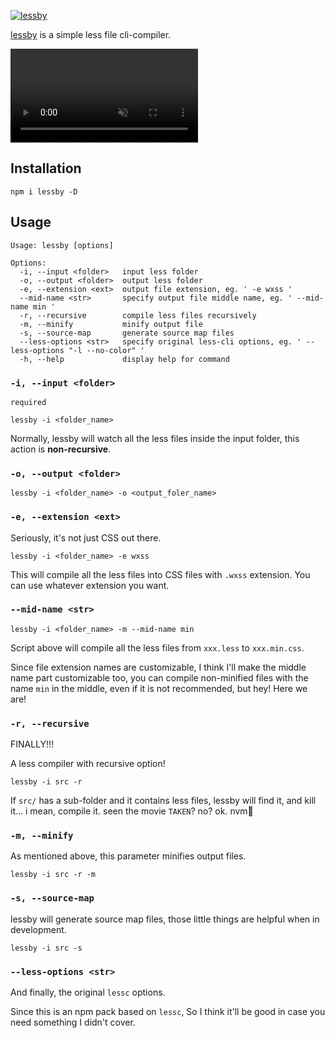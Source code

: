 [![lessby](https://github.com/jw-12138/lessby/actions/workflows/node.js.yml/badge.svg)](https://github.com/jw-12138/lessby/actions/workflows/node.js.yml)

[lessby](https://github.com/jw-12138/lessby/) is a simple less file cli-compiler.

<video src="vid/sample.mp4" muted loop autoplay></video>

## Installation

```
npm i lessby -D
```

## Usage

``` 
Usage: lessby [options]

Options:
  -i, --input <folder>   input less folder
  -o, --output <folder>  output less folder
  -e, --extension <ext>  output file extension, eg. ' -e wxss '
  --mid-name <str>       specify output file middle name, eg. ' --mid-name min '
  -r, --recursive        compile less files recursively
  -m, --minify           minify output file
  -s, --source-map       generate source map files
  --less-options <str>   specify original less-cli options, eg. ' --less-options "-l --no-color" '
  -h, --help             display help for command
```

### `-i, --input <folder>`

`required`  
```
lessby -i <folder_name>
```

Normally, lessby will watch all the less files inside the input folder, this action is **non-recursive**.

### `-o, --output <folder>`

```
lessby -i <folder_name> -o <output_foler_name>
```

### `-e, --extension <ext>`

Seriously, it's not just CSS out there.

```
lessby -i <folder_name> -e wxss
```

This will compile all the less files into CSS files with `.wxss` extension. You can use whatever extension you want.

### `--mid-name <str>`

```
lessby -i <folder_name> -m --mid-name min
```

Script above will compile all the less files from `xxx.less` to `xxx.min.css`.

Since file extension names are customizable, I think I'll make the middle name part customizable too, you can compile non-minified files with the name `min` in the middle, even if it is not recommended, but hey! Here we are!

### `-r, --recursive`

FINALLY!!!  

A less compiler with recursive option!

```
lessby -i src -r
```

If `src/` has a sub-folder and it contains less files, lessby will find it, and kill it... i mean, compile it. seen the movie `TAKEN`? no? ok. nvm🌝

### `-m, --minify`

As mentioned above, this parameter minifies output files.

```
lessby -i src -r -m
```

### `-s, --source-map`

lessby will generate source map files, those little things are helpful when in development.

```
lessby -i src -s
```

### `--less-options <str>`

And finally, the original `lessc` options.  

Since this is an npm pack based on `lessc`, So I think it'll be good in case you need something I didn't cover.
